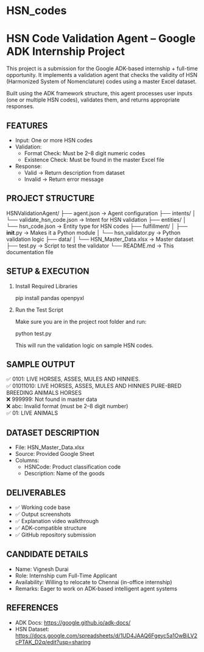 # HSN_codes
HSN Code Validation Agent – Google ADK Internship Project
=========================================================

This project is a submission for the Google ADK-based internship + full-time opportunity. It implements a validation agent that checks the validity of HSN (Harmonized System of Nomenclature) codes using a master Excel dataset.

Built using the ADK framework structure, this agent processes user inputs (one or multiple HSN codes), validates them, and returns appropriate responses.

FEATURES
--------

- Input: One or more HSN codes
- Validation:
  - Format Check: Must be 2–8 digit numeric codes
  - Existence Check: Must be found in the master Excel file
- Response:
  - Valid → Return description from dataset
  - Invalid → Return error message

PROJECT STRUCTURE
------------------

HSNValidationAgent/
├── agent.json                          -> Agent configuration
├── intents/
│   └── validate_hsn_code.json          -> Intent for HSN validation
├── entities/
│   └── hsn_code.json                   -> Entity type for HSN codes
├── fulfillment/
│   ├── __init__.py                     -> Makes it a Python module
│   └── hsn_validator.py                -> Python validation logic
├── data/
│   └── HSN_Master_Data.xlsx            -> Master dataset
├── test.py                             -> Script to test the validator
└── README.md                           -> This documentation file

SETUP & EXECUTION
------------------

1. Install Required Libraries

   pip install pandas openpyxl

2. Run the Test Script

   Make sure you are in the project root folder and run:

   python test.py

   This will run the validation logic on sample HSN codes.

SAMPLE OUTPUT
-------------

✅ 0101: LIVE HORSES, ASSES, MULES AND HINNIES.  
✅ 01011010: LIVE HORSES, ASSES, MULES AND HINNIES PURE-BRED BREEDING ANIMALS HORSES  
❌ 999999: Not found in master data  
❌ abc: Invalid format (must be 2–8 digit number)  
✅ 01: LIVE ANIMALS

DATASET DESCRIPTION
--------------------

- File: HSN_Master_Data.xlsx
- Source: Provided Google Sheet
- Columns:
  - HSNCode: Product classification code
  - Description: Name of the goods

DELIVERABLES
------------

- ✅ Working code base
- ✅ Output screenshots
- ✅ Explanation video walkthrough
- ✅ ADK-compatible structure
- ✅ GitHub repository submission

CANDIDATE DETAILS
------------------

- Name: Vignesh Durai
- Role: Internship cum Full-Time Applicant
- Availability: Willing to relocate to Chennai (in-office internship)
- Remarks: Eager to work on ADK-based intelligent agent systems

REFERENCES
-----------

- ADK Docs: https://google.github.io/adk-docs/
- HSN Dataset: https://docs.google.com/spreadsheets/d/1UD4JAAQ6Fgeyc5a1OwBiLV2cPTAK_D2q/edit?usp=sharing

